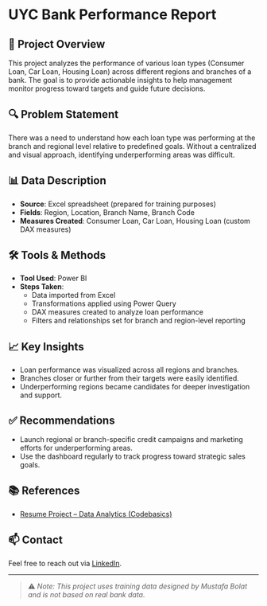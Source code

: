 # UYC Bank Performance Report

## 📌 Project Overview
This project analyzes the performance of various loan types (Consumer Loan, Car Loan, Housing Loan) across different regions and branches of a bank. The goal is to provide actionable insights to help management monitor progress toward targets and guide future decisions.

## 🔍 Problem Statement
There was a need to understand how each loan type was performing at the branch and regional level relative to predefined goals. Without a centralized and visual approach, identifying underperforming areas was difficult.

## 📊 Data Description
- **Source**: Excel spreadsheet (prepared for training purposes)
- **Fields**: Region, Location, Branch Name, Branch Code
- **Measures Created**: Consumer Loan, Car Loan, Housing Loan (custom DAX measures)

## 🛠️ Tools & Methods
- **Tool Used**: Power BI
- **Steps Taken**:
  - Data imported from Excel
  - Transformations applied using Power Query
  - DAX measures created to analyze loan performance
  - Filters and relationships set for branch and region-level reporting

## 📈 Key Insights
- Loan performance was visualized across all regions and branches.
- Branches closer or further from their targets were easily identified.
- Underperforming regions became candidates for deeper investigation and support.

## ✅ Recommendations
- Launch regional or branch-specific credit campaigns and marketing efforts for underperforming areas.
- Use the dashboard regularly to track progress toward strategic sales goals.

## 📚 References
- [Resume Project – Data Analytics (Codebasics)](https://codebasics.io/resources/resume-project-data-analytics)

## 📫 Contact
Feel free to reach out via [LinkedIn](https://www.linkedin.com).

---

> ⚠️ *Note: This project uses training data designed by Mustafa Bolat and is not based on real bank data.*
